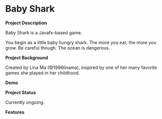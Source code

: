 # Baby Shark

<p><b>Project Description</b><p>
Baby Shark is a Javafx-based game.
  
<p>You begin as a little baby hungry shark. The more you eat, the more you grow. Be careful though.
The ocean is dangerous.
<p>

<b> Project Background</b><p>
Created by Lina Ma (@1996linama), inspired by one of her many favorite games she played in her childhood.
  
<b> Demo </b> <p>

<b> Project Status </b> <p>
Currently ongoing.<p>

<b> Features </b>

